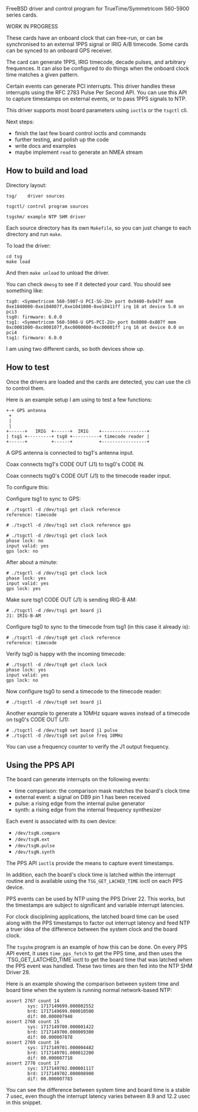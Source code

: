 FreeBSD driver and control program for TrueTime/Symmetricom 560-5900 series cards.

WORK IN PROGRESS

These cards have an onboard clock that can free-run, or can be synchronised to
an external 1PPS signal or IRIG A/B timecode.
Some cards can be synced to an onboard GPS receiver.

The card can generate 1PPS, IRIG timecode, decade pulses, and arbitrary frequences.
It can also be configured to do things when the onboard clock time matches a given
pattern.

Certain events can generate PCI interrupts.
This driver handles these interrupts using the RFC 2783 Pulse Per Second API.
You can use this API to capture timestamps on external events, or to pass 1PPS
signals to NTP.

This driver supports most board parameters using `ioctl`s or the `tsgctl` cli.

Next steps:

* finish the last few board control ioctls and commands
* further testing, and polish up the code
* write docs and examples
* maybe implement `read` to generate an NMEA stream

## How to build and load

Directory layout:

    tsg/	driver sources

    tsgctl/	control program sources

    tsgshm/ example NTP SHM driver

Each source directory has its own `Makefile`, so you can just change to each directory
and run `make`.

To load the driver:

    cd tsg
    make load

And then `make unload` to unload the driver.

You can check `dmesg` to see if it detected your card.
You should see something like:

    tsg0: <Symmetricom 560-5907-U PCI-SG-2U> port 0x9400-0x947f mem 0xe1040000-0xe104007f,0xe1041000-0xe10411ff irq 18 at device 5.0 on pci3
    tsg0: firmware: 6.0.0
    tsg1: <Symmetricom 560-5908-U GPS-PCI-2U> port 0x8000-0x807f mem 0xc0001000-0xc000107f,0xc0000000-0xc00001ff irq 16 at device 0.0 on pci4
    tsg1: firmware: 6.0.0

I am using two different cards, so both devices show up.


## How to test

Once the drivers are loaded and the cards are detected, you can use the cli to control
them.

Here is an example setup I am using to test a few functions:

    +-+ GPS antenna
     +
     |
     |
    +------+   IRIG  +------+  IRIG    +-----------------+
    | tsg1 +---------+ tsg0 +----------+ timecode reader |
    +------+         +------+          +-----------------+

A GPS antenna is connected to tsg1's antenna input.

Coax connects tsg1's CODE OUT (J1) to tsg0's CODE IN.

Coax connects tsg0's CODE OUT (J1) to the timecode reader input.


To configure this:

Configure tsg1 to sync to GPS:

	# ./tsgctl -d /dev/tsg1 get clock reference
	reference: timecode

	# ./tsgctl -d /dev/tsg1 set clock reference gps

	# ./tsgctl -d /dev/tsg1 get clock lock
	phase lock: no
	input valid: yes
	gps lock: no

After about a minute:

	# ./tsgctl -d /dev/tsg1 get clock lock
	phase lock: yes
	input valid: yes
	gps lock: yes

Make sure tsg1 CODE OUT (J1) is sending IRIG-B AM:

	# ./tsgctl -d /dev/tsg1 get board j1
	J1: IRIG-B-AM

Configure tsg0 to sync to the timecode from tsg1 (in this case it already is):

	# ./tsgctl -d /dev/tsg0 get clock reference
	reference: timecode

Verify tsg0 is happy with the incoming timecode:

	# ./tsgctl -d /dev/tsg0 get clock lock
	phase lock: yes
	input valid: yes
	gps lock: no

Now configure tsg0 to send a timecode to the timecode reader:

	# ./tsgctl -d /dev/tsg0 set board j1


Another example to generate a 10MHz square waves instead of a timecode on tsg0's
CODE OUT (J1):

    # ./tsgctl -d /dev/tsg0 set board j1 pulse
    # ./tsgctl -d /dev/tsg0 set pulse freq 10MHz

You can use a frequency counter to verify the J1 output frequency.

## Using the PPS API

The board can generate interrupts on the following events:

* time comparison: the comparison mask matches the board's clock time
* external event: a signal on DB9 pin 1 has been received
* pulse: a rising edge from the internal pulse generator
* synth: a rising edge from the internal frequency synthesizer

Each event is associated with its own device:

* `/dev/tsgN.compare`
* `/dev/tsgN.ext`
* `/dev/tsgN.pulse`
* `/dev/tsgN.synth`

The PPS API `ioctl`s provide the means to capture event timestamps.

In addition, each the board's clock time is latched within the interrupt
routine and is available using the `TSG_GET_LACHED_TIME` ioctl on each PPS
device.

PPS events can be used by NTP using the PPS Driver 22.
This works, but the timestamps are subject to significant and variable interrupt
latencies.

For clock disciplining applications, the latched board time can be used along
with the PPS timestamps to factor out interrupt latency and feed NTP a truer
idea of the difference between the system clock and the board clock.

The `tsgshm` program is an example of how this can be done.
On every PPS API event, it uses `time_pps_fetch` to get the PPS time, and then
uses the `TSG_GET_LATCHED_TIME ioctl to get the board time that was latched
when the PPS event was handled.
These two times are then fed into the NTP SHM Driver 28.

Here is an example showing the comparison between system time and board time
when the system is running normal network-based NTP:

    assert 2767 count 14
            sys: 1717149699.000002552
            brd: 1717149699.000010500
            dif: 00.000007948
    assert 2768 count 15
            sys: 1717149700.000001422
            brd: 1717149700.000009300
            dif: 00.000007878
    assert 2769 count 16
            sys: 1717149701.000004482
            brd: 1717149701.000012200
            dif: 00.000007718
    assert 2770 count 17
            sys: 1717149702.000001117
            brd: 1717149702.000008900
            dif: 00.000007783

You can see the difference between system time and board time is a stable 7 usec,
even though the interrupt latency varies between 8.9 and 12.2 usec in this snippet.
